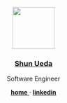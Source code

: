 <p align="center">
  <a href="https://shu.nu">
    <img src="https://shu.nu/icon.svg" height="96" alt="">
    <h3 align="center">Shun Ueda</h3>
  </a>
</p>

<p align="center">
  Software Engineer
</p>

<p align="center">
  <a href="https://shu.nu">
    <strong>home</strong>
  </a>
  <span> · </span>
  <a href="https://linkedin.com/in/shunueda/">
    <strong>linkedin</strong>
  </a>
</p>
